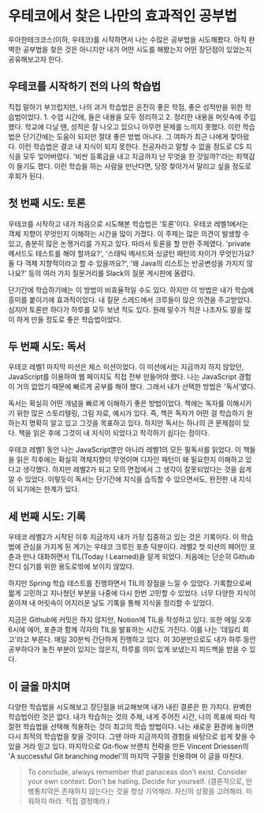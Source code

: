 # 우테코에서 찾은 나만의 효과적인 공부법

우아한테크코스(이하, 우테코)를 시작하면서 나는 수많은 공부법을 시도해봤다. 아직 완벽한 공부법을 찾은 것은 아니지만 내가 어떤 시도를 해봤는지 어떤 장단점이 있었는지 공유해보고자 한다.

## 우테코를 시작하기 전의 나의 학습법

직접 말하기 부끄럽지만, 나의 과거 학습법은 온전히 좋은 학점, 좋은 성적만을 위한 학습법이었다. 1. 수업 시간에, 들은 내용을 모두 정리하고 2. 정리한 내용을 머릿속에 주입했다. 학교에 다닐 땐, 성적은 잘 나오고 있으니 아무런 문제를 느끼지 못했다. 이런 학습법은 단기간에는 도움이 되지만 절대 좋은 방법 아니다. 그 여파가 최근 나에게 찾아왔다. 이런 학습법은 결코 내 지식이 되지 못한다. 전공자라고 말할 수 없을 정도로 CS 지식을 모두 잊어버렸다. '비싼 등록금을 내고 지금까지 난 무엇을 한 것일까?'라는 죄책감이 들기도 했다. 이런 학습을 하는 사람을 만난다면, 당장 찾아가서 말리고 싶을 정도로 후회가 된다. 

## 첫 번째 시도: 토론

우테코를 시작하고 내가 처음으로 시도해본 학습법은 '토론'이다. 우테코 레벨1에서는 객체 지향이 무엇인지 이해하는 시간을 많이 가졌다. 이 주제는 많은 의견이 발생할 수 있고, 충분히 많은 논쟁거리를 가지고 있다. 따라서 토론을 할 만한 주제였다. 'private 메서드도 테스트를 해야 할까요?', '스태틱 메서드와 싱글턴 패턴의 차이가 무엇인가요? 둘 다 객체 지향적이라고 할 수 있을까요?', '왜 Java의 리스트는 반공변성을 가지지 않나요?' 등의 여러 가지 질문거리를 Slack의 질문 게시판에 올렸다. 

단기간에 학습하기에는 이 방법이 비효율적일 수도 있다. 하지만 이 방법은 내가 학습에 흥미를 붙이기에 효과적이었다. 내 질문 스레드에서 크루들이 많은 의견을 주고받았다. 심지어 토론만 하다가 하루를 모두 보낸 적도 있다. 원래 말수가 적은 나조차도 말을 많이 하게 만들 정도로 좋은 학습법이었다.

## 두 번째 시도: 독서

우테코 레벨1 마지막 미션은 체스 미션이었다. 이 미션에서는 지금까지 하지 않았던, JavaScript를 이용하여 웹 페이지도 직접 전부 만들어야 했다. 나는 JavaScript 경험이 거의 없었기 때문에 빠르게 공부를 해야 했다. 그래서 내가 선택한 방법은 '독서'였다.

독서는 확실히 어떤 개념을 빠르게 이해하기 좋은 방법이었다. 책에는 독자를 이해시키기 위한 많은 스토리텔링, 그림 자료, 예시가 있다. 즉, 책은 독자가 어떤 걸 학습하기 원하는지 명확히 알고 있고 그것을 목표하고 있다. 하지만 독서는 하나의 큰 문제점이 있다. 책을 읽은 후에 그것이 내 지식이 되었다고 착각하기 쉽다는 점이다.

우테코 레벨1 동안 나는 JavaScript뿐만 아니라 레벨1의 모든 필독서를 읽었다. 이 책들을 읽은 직후에는 확실히 객체지향이 무엇이며 디자인 패턴이 왜 필요한지 이해하고 있다고 생각했다. 하지만 레벨2가 되고 모의 면접에서 그 생각이 잘못되었다는 것을 쉽게 알 수 있었다. 이렇듯이 독서는 단기간에 지식을 습득할 수 있으면서도, 완전한 내 지식이 되기에는 한계가 있다.

## 세 번째 시도: 기록

우테코 레벨2가 시작된 이후 지금까지 내가 가장 집중하고 있는 것은 기록이다. 이 학습법에 관심을 가지게 된 계기는 우테코 크루인 포츈 덕분이다. 레벨2 첫 미션의 페어인 포츈과 만나 대화하면서 TIL(Today I Learned)을 알게 되었다. 처음에는 단순히 Github 잔디 심기를 위한 용도로밖에 보이지 않았다. 

하지만 Spring 학습 테스트를 진행하면서 TIL의 장점을 느낄 수 있었다. 기록함으로써 짧게 고민하고 지나쳤던 부분을 나중에 다시 한번 고민할 수 있었다. 너무 다양한 지식이 쏟아져 내 머릿속이 어지러운 날도 기록을 통해 지식을 정리할 수 있었다.

지금은 Github에 커밋은 하지 않지만, Notion에 TIL을 작성하고 있다. 또한 매일 오후 6시에 에어, 포츈과 함께 각자의 TIL을 발표하는 시간도 가진다. 이를 나는 '데일리 회고'라고 부른다. 매일 30분씩 간단하게 진행하고 있다. 이 30분만으로도 내가 하루 동안 공부하다가 놓친 부분이 있지는 않은지, 하루를 의미 있게 보냈는지 피드백을 받을 수 있다.

## 이 글을 마치며

다양한 학습법을 시도해보고 장단점을 비교해보며 내가 내린 결론은 한 가지다. 완벽한 학습법이란 것은 없다. 내가 학습하는 것의 주제, 내게 주어진 시간, 나의 목표에 따라 적절한 학습법을 선택해 적용하는 것이 최고의 학습 방법이다. 나는 새로운 환경에 놓이면 다시 최적의 학습법을 찾을 것이다. 그땐 아마 지금까지의 경험을 바탕으로 쉽게 찾을 수 있을 거라 믿고 있다. 마지막으로 Git-flow 브랜치 전략을 만든 Vincent Driessen의 'A successful Git branching model'의 마지막 구절을 인용하며 이 글을 마친다.

> To conclude, always remember that panaceas don't exist. Consider your own context. Don't be hating. Decide for yourself. (결론적으로, 만병통치약은 존재하지 않는다는 것을 항상 기억해라. 자신의 상황을 고려해라. 미워하지 마라. 직접 결정해라.)